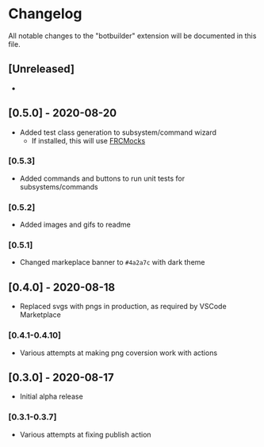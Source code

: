 # Changelog

All notable changes to the "botbuilder" extension will be documented in this file.

## [Unreleased]
 - 

## [0.5.0] - 2020-08-20
 - Added test class generation to subsystem/command wizard
   - If installed, this will use [FRCMocks](https://github.com/gregk27/frcmocks)

### [0.5.3]
 - Added commands and buttons to run unit tests for subsystems/commands

### [0.5.2]
 - Added images and gifs to readme

### [0.5.1]
 - Changed markeplace banner to `#4a2a7c` with dark theme

## [0.4.0] - 2020-08-18
 - Replaced svgs with pngs in production, as required by VSCode Marketplace

### [0.4.1-0.4.10]
 - Various attempts at making png coversion work with actions

## [0.3.0] - 2020-08-17
- Initial alpha release

### [0.3.1-0.3.7]
 - Various attempts at fixing publish action
